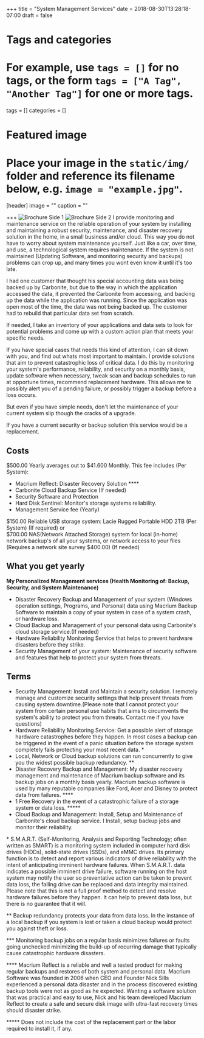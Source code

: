 +++
title = "System Management Services"
date = 2018-08-30T13:28:18-07:00
draft = false

# Tags and categories
# For example, use `tags = []` for no tags, or the form `tags = ["A Tag", "Another Tag"]` for one or more tags.
tags = []
categories = []

# Featured image
# Place your image in the `static/img/` folder and reference its filename below, e.g. `image = "example.jpg"`.
[header]
image = ""
caption = ""

+++
![Brochure Side 1](/img/packages/system-management/srl-broshure-system-mangement-services1.png)
![Brochure Side 2](/img/packages/system-management/srl-broshure-system-mangement-services2.png)
I provide monitoring and maintenance service on the reliable operation of your system by installing and maintaining a robust security, maintenance, and disaster recovery solution in the home, in a small business and/or cloud. This way you do not have to worry about system maintenance yourself. Just like a car, over time, and use, a technological system requires maintenance. If the system is not maintained (Updating Software, and monitoring security and backups) problems can crop up, and many times you wont even know it until it's too late.

I had one customer that thought his special accounting data was being backed up by Carbonite, but due to the way in which the application accessed the data, it prevented the Carbonite from accessing, and backing up the data while the application was running. Since the application was open most of the time, the data was not being backed up. The customer had to rebuild that particular data set from scratch.

If needed, I take an inventory of your applications and data sets to look for potential problems and come up with a custom action plan that meets your specific needs.

If you have special cases that needs this kind of attention, I can sit down with you, and find out whats most important to maintain. I provide solutions that aim to prevent catastrophic loss of critical data. I do this by  monitoring your system's performance, reliability, and security on a monthly basis, update software when necessary, tweak scan and backup schedules to run at opportune times, recommend replacement hardware. This allows me to possibly alert you of a pending failure, or possibly trigger a backup before a loss occurs.

But even if you have simple needs, don't let the maintenance of your current system slip though the cracks of a upgrade.

If you have a current security or backup solution this service would be a replacement.

## Costs
$500.00 Yearly averages out to $41.600 Monthly. This fee includes (Per System):

- Macrium Reflect: Disaster Recovery Solution \*\*\*\*
- Carbonite Cloud Backup Service (If needed)
- Security Software and Protection
- Hard Disk Sentinel: Monitor's storage systems reliability.
- Management Service fee (Yearly)

$150.00 Reliable USB storage system: Lacie Rugged Portable HDD 2TB (Per System) (If required)
or  
$700.00 NAS(Network Attached Storage) system for local (in-home) network backup's of all your systems, or network access to your files (Requires a network site survey $400.00) (If needed)

## What you get yearly

**My Personalized Management services (Health Monitoring of: Backup, Security, and System Maintenance)**

- Disaster Recovery Backup and Management of your system (Windows operation settings, Programs, and Personal) data using Macrium Backup Software to maintain a copy of your system in case of a system crash, or hardware loss.
- Cloud Backup and Management of your personal data using Carbonite's cloud storage service.(If needed)
- Hardware Reliability Monitoring Service that helps to prevent hardware disasters before they strike.
- Security Management of your system: Maintenance of security software and  features that help to protect your system from threats.

## Terms
- Security Management: Install and Maintain a security solution. I remotely manage and customize security settings that help prevent threats from causing system downtime.(Please note that I cannot protect your system from certain personal use habits that aims to circumvents the system's ability to protect you from threats. Contact me if you have questions)
- Hardware Reliability Monitoring Service: Get a possible alert of storage hardware catastrophes before they happen. In most cases a backup can be triggered in the event of a panic situation before the storage system completely fails protecting your most recent data. \*
- Local, Network or Cloud backup solutions can run concurrently to give you the widest possible backup redundancy. \*\*
- Disaster Recovery Backup and Management: My disaster recovery management and maintenance of Macrium backup software and its backup jobs on a monthly basis yearly. Macrium backup software is used by many reputable companies like Ford, Acer and Disney to protect data from failures. \*\*\*\*
- 1 Free Recovery in the event of a catastrophic failure of a storage system or data loss. \*\*\*\*\*
- Cloud Backup and Management: Install, Setup and Maintenance of Carbonite's cloud backup service. I Install, setup backup jobs and monitor their reliability.


\* S.M.A.R.T. (Self-Monitoring, Analysis and Reporting Technology; often written as SMART) is a monitoring system included in computer hard disk drives (HDDs), solid-state drives (SSDs), and eMMC drives. Its primary function is to detect and report various indicators of drive reliability with the intent of anticipating imminent hardware failures. When S.M.A.R.T. data indicates a possible imminent drive failure, software running on the host system may notify the user so preventative action can be taken to prevent data loss, the failing drive can be replaced and data integrity maintained. Please note that this is not a full proof method to detect and resolve hardware failures before they happen. It can help to prevent data loss, but there is no guarantee that it will.

\*\* Backup redundancy protects your data from data loss. In the instance of a local backup if you system is lost or taken a cloud backup would protect you against theft or loss.

\*\*\* Monitoring backup jobs on a regular basis minimizes failures or faults going unchecked minimizing the build-up of recurring damage that typically cause catastrophic hardware disasters.

\*\*\*\* Macrium Reflect is a reliable and well a tested product for making regular backups and restores of both system and personal data. Macrium Software was founded in 2006 when CEO and Founder Nick Sills experienced a personal data disaster and in the process discovered existing backup tools were not as good as he expected. Wanting a software solution that was practical and easy to use, Nick and his team developed Macrium Reflect to create a safe and secure disk image with ultra-fast recovery times should disaster strike.


\*\*\*\*\* Does not include the cost of the replacement part or the labor required to install it, if any.
